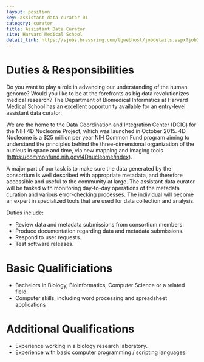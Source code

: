 ```yaml
---
layout: position
key: assistant-data-curator-01
category: curator
title: Assistant Data Curator
site: Harvard Medical School 
detail_link: https://sjobs.brassring.com/tgwebhost/jobdetails.aspx?jobId=1192537&PartnerId=25240&SiteId=5341&type=mail
---
```

# Duties & Responsibilities
Do you want to play a role in advancing our understanding of the human genome? Would you like to be at the forefronts as big data revolutionizes medical research? The Department of Biomedical Informatics at Harvard Medical School has an excellent opportunity available for an entry-level assistant data curator. 

We are the home to the Data Coordination and Integration Center (DCIC) for the NIH 4D Nucleome Project, which was launched in October 2015. 4D Nucleome is a $25 million per year NIH Common Fund program aiming to understand the principles behind the three-dimensional organization of the nucleus in space and time, via new mapping and imaging tools (https://commonfund.nih.gov/4Dnucleome/index). 

A major part of our task is to make sure the data generated by the consortium is well described with appropriate metadata, and therefore accessible and useful to the community at large. The assistant data curator will be tasked with monitoring day-to-day operations of the metadata curation and various error-checking processes. The individual will become an expert in specialized tools that are used for data collection and analysis.

Duties include:
- Review data and metadata submissions from consortium members.
- Produce documentation regarding data and metadata submissions.
- Respond to user requests.
- Test software releases.

# Basic Qualificiations
- Bachelors in Biology, Bioinformatics, Computer Science or a related field. 
- Computer skills, including word processing and spreadsheet applications

# Additional Qualifications
- Experience working in a biology research laboratory. 
- Experience with basic computer programming / scripting languages.

